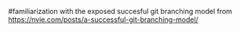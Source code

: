 #familiarization with the exposed succesful git branching model from https://nvie.com/posts/a-successful-git-branching-model/
